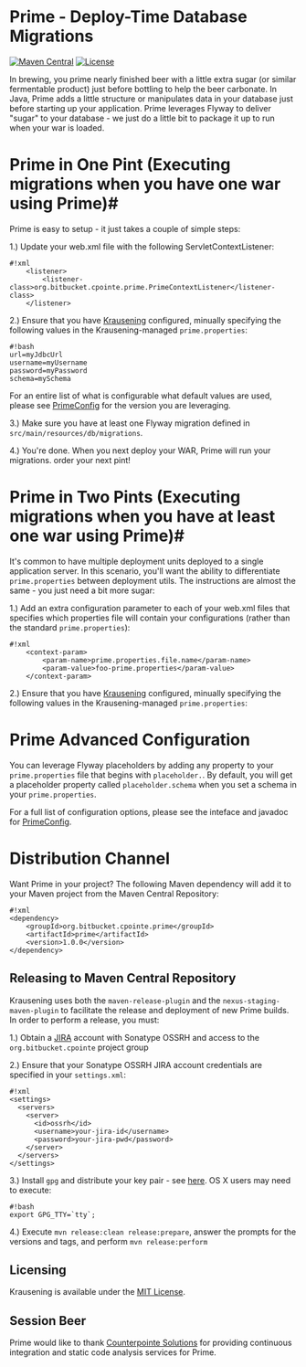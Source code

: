 # Prime - Deploy-Time Database Migrations #
[![Maven Central](https://img.shields.io/maven-central/v/org.bitbucket.cpointe.prime/prime.svg)](https://search.maven.org/#search%7Cgav%7C1%7Cg%3A%22org.bitbucket.cpointe.prime%22%20AND%20a%3A%prime%22)
[![License](https://img.shields.io/github/license/mashape/apistatus.svg)](https://opensource.org/licenses/mit)

In brewing, you prime nearly finished beer with a little extra sugar (or similar fermentable product) just before bottling to help the beer carbonate.  In  Java, Prime adds a little structure or manipulates data in your database just before starting up your application.  Prime leverages Flyway to deliver "sugar" to your database - we just do a little bit to package it up to run when your war is loaded.

# Prime in One Pint (Executing migrations when you have one war using Prime)#

Prime is easy to setup - it just takes a couple of simple steps:

1.) Update your web.xml file with the following ServletContextListener:

```
#!xml
	<listener>
        <listener-class>org.bitbucket.cpointe.prime.PrimeContextListener</listener-class>
    </listener>
```

2.) Ensure that you have [Krausening](https://bitbucket.org/cpointe/krausening) configured, minually specifying the following values in the Krausening-managed `prime.properties`:

```
#!bash
url=myJdbcUrl
username=myUsername
password=myPassword
schema=mySchema
```

For an entire list of what is configurable what default values are used, please see [PrimeConfig](https://bitbucket.org/cpointe/prime/src/a9bc4fe5e7c73857e2621e13b5e7073d06c2a27e/src/main/java/org/bitbucket/cpointe/prime/PrimeConfig.java?at=master&fileviewer=file-view-default) for the version you are leveraging.

3.) Make sure you have at least one Flyway migration defined in `src/main/resources/db/migrations`.

4.) You're done.  When you next deploy your WAR, Prime will run your migrations. order your next pint!

# Prime in Two Pints (Executing migrations when you have at least one war using Prime)#

It's common to have multiple deployment units deployed to a single application server.  In this scenario, you'll want the ability to differentiate `prime.properties` between deployment utils.  The instructions are almost the same - you just need a bit more sugar:

1.) Add an extra configuration parameter to each of your web.xml files that specifies which properties file will contain your configurations (rather than the standard `prime.properties`):

```
#!xml
	<context-param>
		<param-name>prime.properties.file.name</param-name>
		<param-value>foo-prime.properties</param-value>
	</context-param>
```

2.) Ensure that you have [Krausening](https://bitbucket.org/cpointe/krausening) configured, minually specifying the following values in the Krausening-managed `prime.properties`:

# Prime Advanced Configuration #

You can leverage Flyway placeholders by adding any property to your `prime.properties` file that begins with `placeholder.`.  By default, you will get a placeholder property called `placeholder.schema` when you set a schema in your `prime.properties`.  

For a full list of configuration options, please see the inteface and javadoc for [PrimeConfig](https://bitbucket.org/cpointe/prime/src/a9bc4fe5e7c73857e2621e13b5e7073d06c2a27e/src/main/java/org/bitbucket/cpointe/prime/PrimeConfig.java?at=master&fileviewer=file-view-default).

# Distribution Channel

Want Prime in your project? The following Maven dependency will add it to your Maven project from the Maven Central Repository:

```
#!xml
<dependency>
    <groupId>org.bitbucket.cpointe.prime</groupId>
    <artifactId>prime</artifactId>
    <version>1.0.0</version>
</dependency>
```

## Releasing to Maven Central Repository

Krausening uses both the `maven-release-plugin` and the `nexus-staging-maven-plugin` to facilitate the release and deployment of new Prime builds. In order to perform a release, you must:

1.) Obtain a [JIRA](https://issues.sonatype.org/secure/Dashboard.jspa) account with Sonatype OSSRH and access to the `org.bitbucket.cpointe` project group

2.) Ensure that your Sonatype OSSRH JIRA account credentials are specified in your `settings.xml`:

```
#!xml
<settings>
  <servers>
    <server>
      <id>ossrh</id>
      <username>your-jira-id</username>
      <password>your-jira-pwd</password>
    </server>
  </servers>
</settings>
```

3.) Install `gpg` and distribute your key pair - see [here](http://central.sonatype.org/pages/working-with-pgp-signatures.html).  OS X users may need to execute:

```
#!bash
export GPG_TTY=`tty`;
```

4.) Execute `mvn release:clean release:prepare`, answer the prompts for the versions and tags, and perform `mvn release:perform`

## Licensing
Krausening is available under the [MIT License](http://opensource.org/licenses/mit-license.php).

## Session Beer
Prime would like to thank [Counterpointe Solutions](http://cpointe-inc.com/) for providing continuous integration and static code analysis services for Prime.